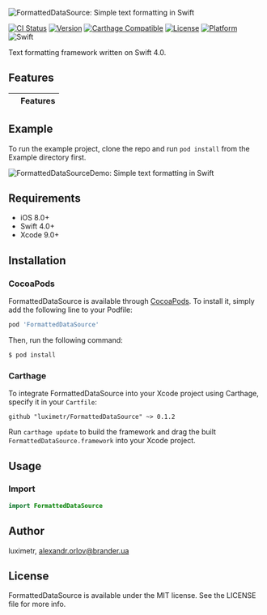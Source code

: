 ![FormattedDataSource: Simple text formatting in Swift](https://github.com/luximetr/FormattedDataSource/blob/develop/Assets/FormattedDataSource.png)


[![CI Status](http://img.shields.io/travis/luximetr/FormattedDataSource.svg?style=flat)](https://travis-ci.org/luximetr/FormattedDataSource)
[![Version](https://img.shields.io/cocoapods/v/FormattedDataSource.svg?style=flat)](http://cocoapods.org/pods/FormattedDataSource)
[![Carthage Compatible](https://img.shields.io/badge/Carthage-compatible-4BC51D.svg?style=flat)](https://github.com/Carthage/Carthage)
[![License](https://img.shields.io/cocoapods/l/FormattedDataSource.svg?style=flat)](http://cocoapods.org/pods/FormattedDataSource)
[![Platform](https://img.shields.io/cocoapods/p/FormattedDataSource.svg?style=flat)](http://cocoapods.org/pods/FormattedDataSource)
![Swift](https://img.shields.io/badge/%20in-swift%204.0-orange.svg)

Text formatting framework written on Swift 4.0.

## Features

| |Features |
|-------------------|------------------------------------------------------------|

## Example

To run the example project, clone the repo and run `pod install` from the Example directory first.

![FormattedDataSourceDemo: Simple text formatting in Swift](https://github.com/luximetr/FormattedDataSource/blob/develop/Assets/demo.gif)

## Requirements

- iOS 8.0+
- Swift 4.0+
- Xcode 9.0+

## Installation

### CocoaPods

FormattedDataSource is available through [CocoaPods](http://cocoapods.org). To install
it, simply add the following line to your Podfile:

```ruby
pod 'FormattedDataSource'
```

Then, run the following command:

```bash
$ pod install
```

### Carthage

To integrate FormattedDataSource into your Xcode project using Carthage, specify it in your `Cartfile`:

```ogdl
github "luximetr/FormattedDataSource" ~> 0.1.2
```

Run `carthage update` to build the framework and drag the built `FormattedDataSource.framework` into your Xcode project.

## Usage

### Import

```swift
import FormattedDataSource
```

## Author

luximetr, alexandr.orlov@brander.ua

## License

FormattedDataSource is available under the MIT license. See the LICENSE file for more info.
